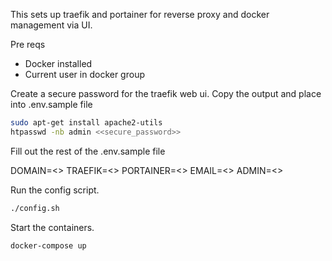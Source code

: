 This sets up traefik and portainer for reverse proxy and docker management via UI.

Pre reqs
  - Docker installed
  - Current user in docker group


Create a secure password for the traefik web ui. Copy the output and place into .env.sample file
```bash
sudo apt-get install apache2-utils
htpasswd -nb admin <<secure_password>>
```

Fill out the rest of the .env.sample file

DOMAIN=<<domain of site>>
TRAEFIK=<<third level domain for traefik>>
PORTAINER=<<third level domain for portainer>>
EMAIL=<<your email>>
ADMIN=<<result of password from htpasswd command>>
  
Run the config script.
```bash
./config.sh
```

Start the containers.
```bash
docker-compose up
```
